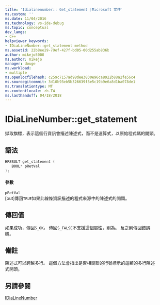 ```yaml
---
title: 'Idialinenumber:: Get_statement |Microsoft 文件'
ms.custom: ''
ms.date: 11/04/2016
ms.technology: vs-ide-debug
ms.topic: conceptual
dev_langs:
- C++
helpviewer_keywords:
- IDiaLineNumber::get_statement method
ms.assetid: 22b8ee29-79ef-427f-bd05-00d255ab836b
author: mikejo5000
ms.author: mikejo
manager: douge
ms.workload:
- multiple
ms.openlocfilehash: c259c7157ad98dee3830e96ca8922b88a2fe56c4
ms.sourcegitcommit: 3d10b93eb5b326639f3e5c19b9e6a8d1ba078de1
ms.translationtype: MT
ms.contentlocale: zh-TW
ms.lasthandoff: 04/18/2018
---
```

# <a name="idialinenumbergetstatement"></a>IDiaLineNumber::get_statement
擷取旗標，表示這個行資訊會描述陳述式，而不是運算式，以原始程式碼的開頭。  
  
## <a name="syntax"></a>語法  
  
```C++  
HRESULT get_statement (   
   BOOL* pRetVal  
);  
```  
  
#### <a name="parameters"></a>參數  
 `pRetVal`  
 [out]傳回`TRUE`如果此線條資訊描述的程式來源中的陳述式的開頭。  
  
## <a name="return-value"></a>傳回值  
 如果成功，傳回`S_OK`。 傳回`S_FALSE`不支援這個屬性，則為。 反之則傳回錯誤碼。  
  
## <a name="remarks"></a>備註  
 陳述式可以跨越多行。 這個方法會指出是否相關聯的行號標示的這類的多行陳述式開頭。  
  
## <a name="see-also"></a>另請參閱  
 [IDiaLineNumber](../../debugger/debug-interface-access/idialinenumber.md)